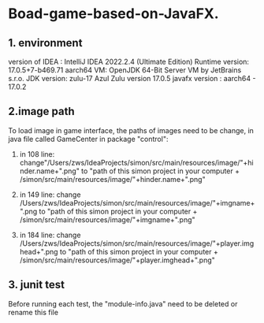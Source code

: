 # Boad-game-based-on-JavaFX.
## 1. environment
version of IDEA : IntelliJ IDEA 2022.2.4 (Ultimate Edition)
Runtime version: 17.0.5+7-b469.71 aarch64
VM: OpenJDK 64-Bit Server VM by JetBrains s.r.o.
JDK version: zulu-17 Azul Zulu version 17.0.5
javafx version : aarch64 - 17.0.2

## 2.image path
To load image in game interface, the paths of images need to be change,
in java file called GameCenter in package "control":
1) in 108 line: change"/Users/zws/IdeaProjects/simon/src/main/resources/image/"+hinder.name+".png"
    to "path of this simon project in your computer + /simon/src/main/resources/image/"+hinder.name+".png"

2) in 149 line: change /Users/zws/IdeaProjects/simon/src/main/resources/image/"+imgname+".png
    to "path of this simon project in your computer + /simon/src/main/resources/image/"+imgname+".png"

3) in 184 line: change /Users/zws/IdeaProjects/simon/src/main/resources/image/"+player.imghead+".png
      to "path of this simon project in your computer + /simon/src/main/resources/image/"+player.imghead+".png"

## 3. junit test
Before running each test, the "module-info.java" need to be deleted or rename this file
